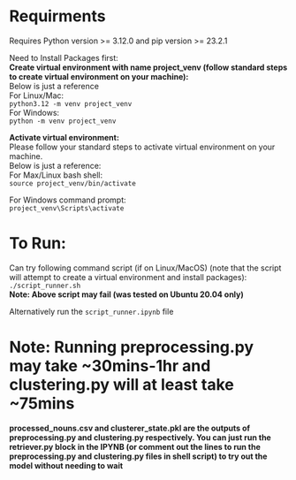 # Requirments
Requires Python version >= 3.12.0 and pip version >= 23.2.1

Need to Install Packages first:</br>
**Create virtual environment with name project_venv (follow standard steps to create virtual environment on your machine):** </br>
Below is just a reference </br>
For Linux/Mac: </br>
`python3.12 -m venv project_venv` </br>
For Windows: </br>
`python -m venv project_venv` </br>

**Activate virtual environment:** </br>
Please follow your standard steps to activate virtual environment on your machine. </br>
Below is just a reference: </br>
For Max/Linux bash shell: </br>
`source project_venv/bin/activate` </br>

For Windows command prompt: </br>
`project_venv\Scripts\activate`

# To Run:
Can try following command script (if on Linux/MacOS) (note that the script will attempt to create a virtual environment and install packages):</br>
`./script_runner.sh` </br>
**Note: Above script may fail (was tested on Ubuntu 20.04 only)**

Alternatively run the `script_runner.ipynb` file

# Note: Running preprocessing.py may take ~30mins-1hr and clustering.py will at least take ~75mins
**processed_nouns.csv and clusterer_state.pkl are the outputs of preprocessing.py and clustering.py respectively. You can just run the retriever.py block in the IPYNB (or comment out the lines to run the preprocessing.py and clustering.py files in shell script) to try out the model without needing to wait**